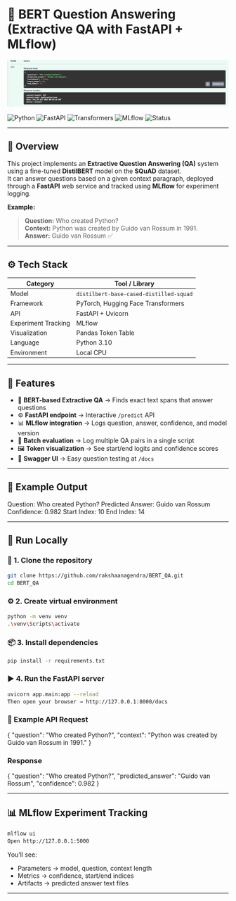 # 🧠 BERT Question Answering (Extractive QA with FastAPI + MLflow)

![FastAPI Screenshot](./fastapi.png)

![Python](https://img.shields.io/badge/Python-3.10-blue)
![FastAPI](https://img.shields.io/badge/API-FastAPI-green)
![Transformers](https://img.shields.io/badge/HuggingFace-Transformers-orange)
![MLflow](https://img.shields.io/badge/Tracking-MLflow-yellow)
![Status](https://img.shields.io/badge/Status-Completed-success)

---

## 📘 Overview

This project implements an **Extractive Question Answering (QA)** system using a fine-tuned **DistilBERT** model on the **SQuAD** dataset.  
It can answer questions based on a given context paragraph, deployed through a **FastAPI** web service and tracked using **MLflow** for experiment logging.

**Example:**

> **Question:** Who created Python?  
> **Context:** Python was created by Guido van Rossum in 1991.  
> **Answer:** Guido van Rossum ✅

---

## ⚙️ Tech Stack

| Category | Tool / Library |
|-----------|----------------|
| Model | `distilbert-base-cased-distilled-squad` |
| Framework | PyTorch, Hugging Face Transformers |
| API | FastAPI + Uvicorn |
| Experiment Tracking | MLflow |
| Visualization | Pandas Token Table |
| Language | Python 3.10 |
| Environment | Local CPU |

---

## 🧩 Features

- 🧠 **BERT-based Extractive QA** → Finds exact text spans that answer questions  
- ⚙️ **FastAPI endpoint** → Interactive `/predict` API  
- 📊 **MLflow integration** → Logs question, answer, confidence, and model version  
- 🧾 **Batch evaluation** → Log multiple QA pairs in a single script  
- 🖼️ **Token visualization** → See start/end logits and confidence scores  
- 🚀 **Swagger UI** → Easy question testing at `/docs`

---

## 🧮 Example Output

Question: Who created Python?
Predicted Answer: Guido van Rossum
Confidence: 0.982
Start Index: 10
End Index: 14

---

## 🚀 Run Locally

### 🧰 1. Clone the repository

```bash
git clone https://github.com/rakshaanagendra/BERT_QA.git
cd BERT_QA
```

### ⚙️ 2. Create virtual environment

```bash
python -m venv venv
.\venv\Scripts\activate
```

### 📦 3. Install dependencies
```bash
pip install -r requirements.txt
```

### ▶️ 4. Run the FastAPI server

```bash
uvicorn app.main:app --reload
Then open your browser → http://127.0.0.1:8000/docs
```
### 🧠 Example API Request
{
  "question": "Who created Python?",
  "context": "Python was created by Guido van Rossum in 1991."
}
### Response
{
  "question": "Who created Python?",
  "predicted_answer": "Guido van Rossum",
  "confidence": 0.982
}

---

## 📊 MLflow Experiment Tracking
```bash
mlflow ui
Open http://127.0.0.1:5000
```

You’ll see:
- Parameters → model, question, context length
- Metrics → confidence, start/end indices
- Artifacts → predicted answer text files

--- 


